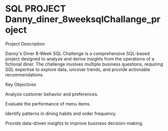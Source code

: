 # SQL PROJECT Danny_diner_8weeksqlChallange_project
Project Description

Danny's Diner 8-Week SQL Challenge is a comprehensive SQL-based project designed to analyze and derive insights from the operations of a fictional diner. The challenge involves multiple business questions, requiring SQL expertise to explore data, uncover trends, and provide actionable recommendations.

Key Objectives

Analyze customer behavior and preferences.

Evaluate the performance of menu items.

Identify patterns in dining habits and order frequency.

Provide data-driven insights to improve business decision-making.
